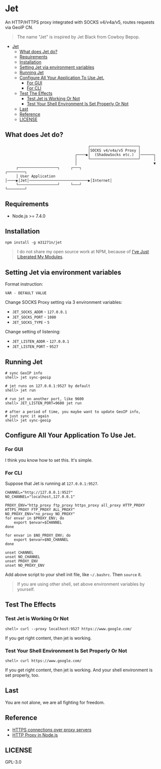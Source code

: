 # Jet

An HTTP/HTTPS proxy integrated with SOCKS v4/v4a/v5, routes requests via GeoIP CN.

> The name "Jet" is inspired by Jet Black from Cowboy Bepop.

<!-- start: markdown-toc -->


- [Jet](#jet)
    - [What does Jet do?](#what-does-jet-do)
    - [Requirements](#requirements)
    - [Installation](#installation)
    - [Setting Jet via environment variables](#setting-jet-via-environment-variables)
    - [Running Jet](#running-jet)
    - [Configure All Your Application To Use Jet.](#configure-all-your-application-to-use-jet)
        - [For GUI](#for-gui)
        - [For CLI](#for-cli)
    - [Test The Effects](#test-the-effects)
        - [Test Jet is Working Or Not](#test-jet-is-working-or-not)
        - [Test Your Shell Environment Is Set Properly Or Not](#test-your-shell-environment-is-set-properly-or-not)
    - [Last](#last)
    - [Reference](#reference)
    - [LICENSE](#license)

<!-- end: markdown-toc -->

## What does Jet do?
```
                                      ┌──────────────────────┐
                                      │SOCKS v4/v4a/v5 Proxy │
                                ┌────▶│  (ShadowSocks etc.)  │──────┐
                                │     └──────────────────────┘      │
                                │                                   ▼
     ┌──────────────────┐     ┌───┐                            ┌────────┐
     │ User Application │────▶│Jet│───────────────────────────▶│Internet│
     └──────────────────┘     └───┘                            └────────┘
```

## Requirements

* Node.js >= 7.4.0

## Installation

    npm install -g m31271n/jet

> I do not share my open source work at NPM, because of [I’ve Just Liberated My Modules](https://medium.com/@azerbike/i-ve-just-liberated-my-modules-9045c06be67c).

## Setting Jet via environment variables
Format instruction:

```
VAR - DEFAULT VALUE
```

Change SOCKS Proxy setting via 3 environment variables:

* `JET_SOCKS_ADDR` - `127.0.0.1`
* `JET_SOCKS_PORT` - `1080`
* `JET_SOCKS_TYPE` - `5`

Change setting of listening:

* `JET_LISTEN_ADDR` - `127.0.0.1`
* `JET_LISTEN_PORT` - `9527`

## Running Jet
```
# sync GeoIP info
shell> jet sync-geoip

# jet runs on 127.0.0.1:9527 by default
shell> jet run

# run jet on another port, like 9600
shell> JET_LISTEN_PORT=9600 jet run

# after a period of time, you maybe want to update GeoIP info,
# just sync it again
shell> jet sync-geoip
```

## Configure All Your Application To Use Jet.
### For GUI
I think you know how to set this. It's simple.

### For CLI
Suppose that Jet is running at `127.0.0.1:9527`.

```
CHANNEL="http://127.0.0.1:9527"
NO_CHANNEL="localhost,127.0.0.1"

PROXY_ENV="http_proxy ftp_proxy https_proxy all_proxy HTTP_PROXY HTTPS_PROXY FTP_PROXY ALL_PROXY"
NO_PROXY_ENV="no_proxy NO_PROXY"
for envar in $PROXY_ENV; do
    export $envar=$CHANNEL
done

for envar in $NO_PROXY_ENV; do
    export $envar=$NO_CHANNEL
done

unset CHANNEL
unset NO_CHANNEL
unset PROXY_ENV
unset NO_PROXY_ENV
```

Add above script to your shell init file, like `~/.bashrc`. Then `source` it.

> If you are using other shell, set above environment variables by yourself.

## Test The Effects
### Test Jet is Working Or Not
```
shell> curl --proxy localhost:9527 https://www.google.com/
```

If you get right content, then jet is working.

### Test Your Shell Environment Is Set Properly Or Not
```
shell> curl https://www.google.com/
```

If you get right content, then jet is working. And your shell environment is set properly, too.

## Last
You are not alone, we are all fighting for freedom.

## Reference
* [HTTPS connections over proxy servers](http://stackoverflow.com/questions/516323/https-connections-over-proxy-servers)
* [HTTP Proxy in Node.js](http://www.catonmat.net/http-proxy-in-nodejs/)

## LICENSE
GPL-3.0
